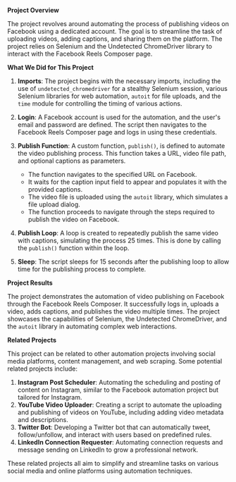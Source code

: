 **Project Overview**

The project revolves around automating the process of publishing videos on Facebook using a dedicated account. The goal is to streamline the task of uploading videos, adding captions, and sharing them on the platform. The project relies on Selenium and the Undetected ChromeDriver library to interact with the Facebook Reels Composer page.

**What We Did for This Project**

1. **Imports**: The project begins with the necessary imports, including the use of `undetected_chromedriver` for a stealthy Selenium session, various Selenium libraries for web automation, `autoit` for file uploads, and the `time` module for controlling the timing of various actions.
2. **Login**: A Facebook account is used for the automation, and the user's email and password are defined. The script then navigates to the Facebook Reels Composer page and logs in using these credentials.
3. **Publish Function**: A custom function, `publish()`, is defined to automate the video publishing process. This function takes a URL, video file path, and optional captions as parameters.

   - The function navigates to the specified URL on Facebook.
   - It waits for the caption input field to appear and populates it with the provided captions.
   - The video file is uploaded using the `autoit` library, which simulates a file upload dialog.
   - The function proceeds to navigate through the steps required to publish the video on Facebook.
4. **Publish Loop**: A loop is created to repeatedly publish the same video with captions, simulating the process 25 times. This is done by calling the `publish()` function within the loop.
5. **Sleep**: The script sleeps for 15 seconds after the publishing loop to allow time for the publishing process to complete.

**Project Results**

The project demonstrates the automation of video publishing on Facebook through the Facebook Reels Composer. It successfully logs in, uploads a video, adds captions, and publishes the video multiple times. The project showcases the capabilities of Selenium, the Undetected ChromeDriver, and the `autoit` library in automating complex web interactions.

**Related Projects**

This project can be related to other automation projects involving social media platforms, content management, and web scraping. Some potential related projects include:

1. **Instagram Post Scheduler**: Automating the scheduling and posting of content on Instagram, similar to the Facebook automation project but tailored for Instagram.
2. **YouTube Video Uploader**: Creating a script to automate the uploading and publishing of videos on YouTube, including adding video metadata and descriptions.
3. **Twitter Bot**: Developing a Twitter bot that can automatically tweet, follow/unfollow, and interact with users based on predefined rules.
4. **LinkedIn Connection Requester**: Automating connection requests and message sending on LinkedIn to grow a professional network.

These related projects all aim to simplify and streamline tasks on various social media and online platforms using automation techniques.

